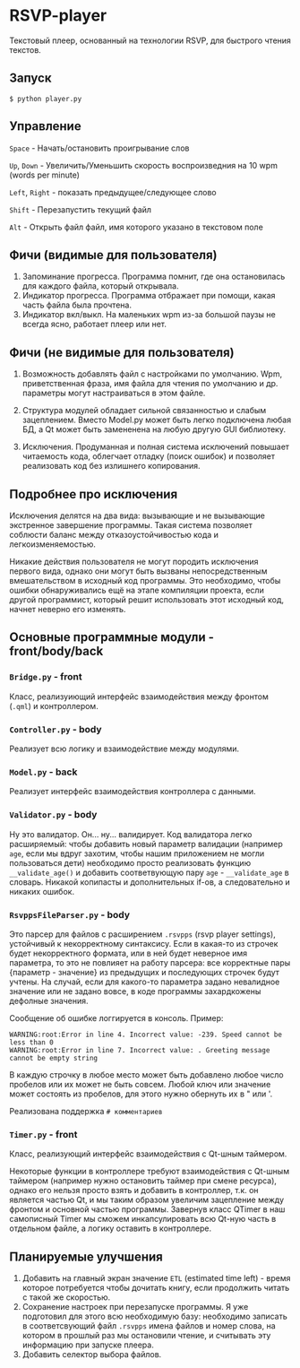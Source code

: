 # RSVP-player
Текстовый плеер, основанный на технологии RSVP, для быстрого чтения текстов.

## Запуск
`$ python player.py`

## Управление

`Space`         - Начать/остановить проигрывание слов

`Up`, `Down`    - Увеличить/Уменьшить скорость воспроизведния на 10 wpm (words per minute)

`Left`, `Right` - показать предыдущее/следующее слово

`Shift`         - Перезапустить текущий файл

`Alt`           - Открыть файл файл, имя которого указано в текстовом поле

## Фичи (видимые для пользователя)

1. Запоминание прогресса. Программа помнит, где она остановилась для каждого файла, который открывала.
2. Индикатор прогресса. Программа отбражает при помощи, какая часть файла была прочтена.
3. Индикатор вкл/выкл. На маленьких wpm из-за большой паузы не всегда ясно, работает плеер или нет. 

## Фичи (не видимые для пользователя)

1. Возможность добавлять файл с настройками по умолчанию. Wpm, приветственная фраза, имя файла для чтения по умолчанию и др.
параметры могут настраиваться в этом файле.

2. Структура модулей обладает сильной связанностью и слабым зацеплением. Вместо Model.py может быть легко подключена любая БД, а
Qt может быть замененена на любую другую GUI библиотеку.

3. Исключения. Продуманная и полная система исключений повышает читаемость кода, облегчает отладку (поиск ошибок) и
 позволяет реализовать код без излишнего копирования.

## Подробнее про исключения

 Исключения делятся на два вида: вызывающие и не вызывающие экстренное завершение программы.
 Такая система позволяет соблюсти баланс между отказоустойчивостью кода и легкоизменяемостью.
 
 Никакие действия пользователя не могут породить исключения первого вида, однако они могут быть вызваны непосредственным
 вмешательством в исходный код программы. Это необходимо, чтобы ошибки обнаруживались ещё на этапе компиляции проекта, 
 если другой программист, который решит использовать этот исходный код, начнет неверно его изменять.

## Основные программные модули - front/body/back

### `Bridge.py` - front
Класс, реализуиющий интерфейс взаимодействия между фронтом (`.qml`) и контроллером.

### `Controller.py` - body
Реализует всю логику и взаимодействие между модулями.

### `Model.py` - back

Реализует интерфейс взаимодействия контроллера с данными.

### `Validator.py` - body
Ну это валидатор. Он... ну... валидирует. Код валидатора легко расширяемый: чтобы добавить новый параметр валидации
(например `age`, если мы вдруг захотим, чтобы нашим приложением не могли пользоваться дети) необходимо просто реализовать
функцию `__validate_age()` и добавить соответвующую пару `age` - `__validate_age` в словарь. Никакой копипасты и
дополнительных if-ов, а следовательно и никаких ошибок.

### `RsvppsFileParser.py` - body
Это парсер для файлов с расширением `.rsvpps` (rsvp player settings), устойчивый к некорректному синтаксису. Если в какая-то
из строчек будет некорректного формата, или в ней будет неверное имя параметра, то это не повлияет на работу парсера: все
корректные пары {параметр - значение} из предыдущих и последующих строчек будут учтены. На случай, если для какого-то
параметра задано невалидное значение или не задано вовсе, в коде программы захардкожены дефолные значения.

Сообщение об ошибке логгируется в консоль. Пример:

  ```
  WARNING:root:Error in line 4. Incorrect value: -239. Speed cannot be less than 0
  WARNING:root:Error in line 7. Incorrect value: . Greeting message cannot be empty string
  ```

В каждую строчку в любое место может быть добавлено любое число пробелов или их может не быть совсем. Любой ключ или значение
может состоять из пробелов, для этого нужно обернуть их в " или '.

Реализована поддержка `# комментариев`

### `Timer.py` - front
Класс, реализующий интерфейс взаимодействия с Qt-шным таймером.

Некоторые функции в контроллере требуют взаимодействия с Qt-шным таймером (например нужно остановить таймер 
при смене ресурса), однако его нельзя просто взять и добавить в контроллер, т.к. он является частью Qt, и мы таким образом
увеличим зацепление между фронтом и основной частью программы. Завернув класс QTimer в наш самописный Timer мы сможем
инкапсулировать всю Qt-ную часть в отдельном файле, а логику оставить в контроллере.

## Планируемые улучшения
1. Добавить на главный экран значение `ETL` (estimated time left) - время которое потребуется чтобы дочитать книгу, если
продолжить читать с такой же скоростью.
2. Сохранение настроек при перезапуске программы. Я уже подготовил для этого всю необходимую базу: необходимо записать
в соответсвующий файл `.rsvpps` имена файлов и номер слова, на котором в прошлый раз мы остановили чтение, и считывать 
эту информацию при запуске плеера.
3. Добавить селектор выбора файлов.
